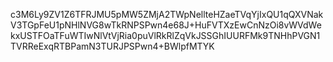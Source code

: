 c3M6Ly9ZV1Z6TFRJMU5pMW5ZMjA2TWpNellteHZaeTVqYjIxQU1qQXVNakV3TGpFeU1pNHlNVG8wTkRNPSPwn4e68J+HuFVTXzEwCnNzOi8vWVdWekxUSTFOaTFuWTIwNlVtVjRia0puVlRkRlZqVkJSSGhIUURFMk9TNHhPVGN1TVRReExqRTBPamN3TURJPSPwn4+BWlpfMTYK